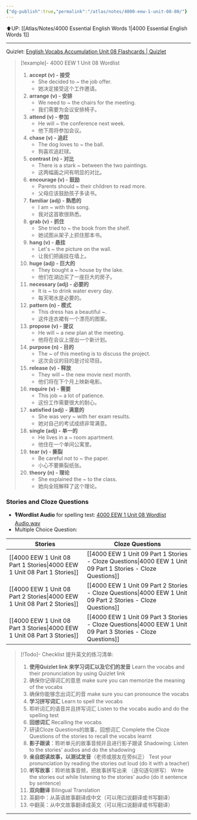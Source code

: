 ```yaml
---
{"dg-publish":true,"permalink":"/atlas/notes/4000-eew-1-unit-08-80/"}
---
```


⬆️UP: [[Atlas/Notes/4000 Essential English Words 1\|4000 Essential English Words 1]]

---
Quizlet: [English Vocabs Accumulation Unit 08 Flashcards | Quizlet](https://quizlet.com/922286902/english-vocabs-accumulation-set-08-flash-cards/?i=1vbzw5&x=1jqt)


> [!example]- 4000 EEW 1 Unit 08 Wordlist
> 1. **accept (v) - 接受**
>     - She decided to ~ the job offer.
>     - 她决定接受这个工作邀请。
> 2. **arrange (v) - 安排**
>     - We need to ~ the chairs for the meeting.
>     - 我们需要为会议安排椅子。
> 3. **attend (v) - 参加**
>     - He will ~ the conference next week.
>     - 他下周将参加会议。
> 4. **chase (v) - 追赶**
>     - The dog loves to ~ the ball.
>     - 狗喜欢追赶球。
> 5. **contrast (n) - 对比**
>     - There is a stark ~ between the two paintings.
>     - 这两幅画之间有明显的对比。
> 6. **encourage (v) - 鼓励**
>     - Parents should ~ their children to read more.
>     - 父母应该鼓励孩子多读书。
> 7. **familiar (adj) - 熟悉的**
>     - I am ~ with this song.
>     - 我对这首歌很熟悉。
> 8. **grab (v) - 抓住**
>     - She tried to ~ the book from the shelf.
>     - 她试图从架子上抓住那本书。
> 9. **hang (v) - 悬挂**
>     - Let's ~ the picture on the wall.
>     - 让我们把画挂在墙上。
> 10. **huge (adj) - 巨大的**
>     - They bought a ~ house by the lake.
>     - 他们在湖边买了一座巨大的房子。
> 11. **necessary (adj) - 必要的**
>     - It is ~ to drink water every day.
>     - 每天喝水是必要的。
> 12. **pattern (n) - 模式**
>     - This dress has a beautiful ~.
>     - 这件连衣裙有一个漂亮的图案。
> 13. **propose (v) - 提议**
>     - He will ~ a new plan at the meeting.
>     - 他将在会议上提出一个新计划。
> 14. **purpose (n) - 目的**
>     - The ~ of this meeting is to discuss the project.
>     - 这次会议的目的是讨论项目。
> 15. **release (v) - 释放**
>     - They will ~ the new movie next month.
>     - 他们将在下个月上映新电影。
>16. **require (v) - 需要**
>     - This job ~ a lot of patience.
>     - 这份工作需要很大的耐心。
> 17. **satisfied (adj) - 满意的**
>     - She was very ~ with her exam results.
>     - 她对自己的考试成绩非常满意。
> 18. **single (adj) - 单一的**
>     - He lives in a ~ room apartment.
>     - 他住在一个单间公寓里。
> 19. **tear (v) - 撕裂**
>     - Be careful not to ~ the paper.
>     - 小心不要撕裂纸张。
> 20. **theory (n) - 理论**
>     - She explained the ~ to the class.
>     - 她向全班解释了这个理论。
### Stories and Cloze Questions
- 🎙️**Wordlist Audio** for spelling test: [4000 EEW 1 Unit 08 Wordlist Audio.wav]()
- Multiple Choice Question:

| Stories                               | Cloze Questions                                         |
| ------------------------------------- | ------------------------------------------------------- |
| [[4000 EEW 1 Unit 08 Part 1 Stories\|4000 EEW 1 Unit 08 Part 1 Stories]] | [[4000 EEW 1 Unit 09 Part 1 Stories - Cloze Questions\|4000 EEW 1 Unit 09 Part 1 Stories - Cloze Questions]] |
| [[4000 EEW 1 Unit 08 Part 2 Stories\|4000 EEW 1 Unit 08 Part 2 Stories]] | [[4000 EEW 1 Unit 09 Part 2 Stories - Cloze Questions\|4000 EEW 1 Unit 09 Part 2 Stories - Cloze Questions]] |
| [[4000 EEW 1 Unit 08 Part 3 Stories\|4000 EEW 1 Unit 08 Part 3 Stories]] | [[4000 EEW 1 Unit 09 Part 3 Stories - Cloze Questions\|4000 EEW 1 Unit 09 Part 3 Stories - Cloze Questions]] |

> [!Todo]- Checklist 提升英文的练习清单:
> 
> 1. **使用Quizlet link 来学习词汇以及它们的发音** 
>    Learn the vocabs and their pronunciation by using Quizlet link
>	1. 确保你记得词汇的意思 
>	   make sure you can memorize the meaning of the vocabs
>	2. 确保你能够念出词汇的音 
>	   make sure you can pronounce the vocabs
> 2. **学习拼写词汇** Learn to spell the vocabs
>	1. 聆听词汇的语音并且拼写词汇 
>	   Listen to the vocabs audio and do the spelling test
> 3. **回想词汇** Recalling the vocabs
>	1. 研读Cloze Questions的故事，回想词汇 
>	   Complete the Cloze Questions of the stories to recall the vocabs learnt
> 4. **影子跟读**：聆听单元的故事音频并且进行影子跟读 
>    Shadowing: Listen to the stories' audios and do the shadowing
> 5. **亲自朗读故事，以测试发音**（老师或朋友在旁纠正）
>    Test your pronunciation by reading the stories out loud (do it with a teacher)
> 6. **听写故事**：聆听故事音频，把故事拼写出来 （逐句逐句拼写）
>   Write the stories out while listening to the stories' audio (do it sentence by sentence)
> 7. **双向翻译** Bilingual Translation 
> 	1. 英翻中：从英语故事翻译成中文（可以用口说翻译或书写翻译）
> 	2. 中翻英：从中文故事翻译成英文（可以用口说翻译或书写翻译）

---
